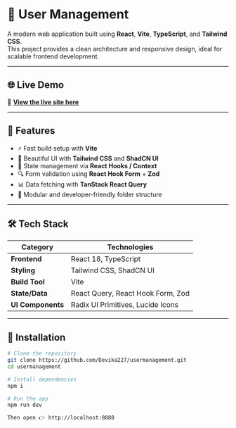 # 🧩 User Management

A modern web application built using **React**, **Vite**, **TypeScript**, and **Tailwind CSS**.  
This project provides a clean architecture and responsive design, ideal for scalable frontend development.

---
## 🌐 Live Demo

🔗 **[View the live site here](https://usermanagement-nine-rho.vercel.app/)**  

---

## 🚀 Features

- ⚡ Fast build setup with **Vite**
- 🎨 Beautiful UI with **Tailwind CSS** and **ShadCN UI**
- 🔄 State management via **React Hooks / Context**
- 🔍 Form validation using **React Hook Form** + **Zod**
- 📊 Data fetching with **TanStack React Query**
- 🧱 Modular and developer-friendly folder structure

---

## 🛠️ Tech Stack

| Category | Technologies |
|-----------|--------------|
| **Frontend** | React 18, TypeScript |
| **Styling** | Tailwind CSS, ShadCN UI |
| **Build Tool** | Vite |
| **State/Data** | React Query, React Hook Form, Zod |
| **UI Components** | Radix UI Primitives, Lucide Icons |

---

## 🧰 Installation

```bash
# Clone the repository
git clone https://github.com/Devika227/usermanagement.git
cd usermanagement

# Install dependencies
npm i

# Run the app
npm run dev

Then open 👉 http://localhost:8080

